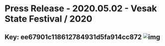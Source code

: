 # Press Release - 2020.05.02 - Vesak State Festival / 2020 
Key: ee67901c118612784931d5fa914cc872 
![img](img/ee67901c118612784931d5fa914cc872.jpg)
---
```

```
